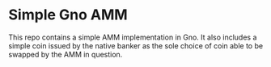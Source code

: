 # Simple Gno AMM

This repo contains a simple AMM implementation in Gno. It also includes a simple 
coin issued by the native banker as the sole choice of coin able to be 
swapped by the AMM in question.
